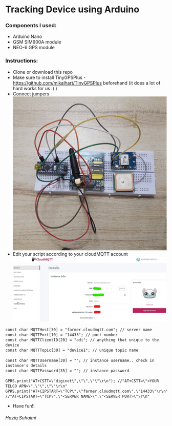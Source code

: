 
Tracking Device using Arduino
======

### Components I used:
* Arduino Nano
* GSM SIM900A module
* NEO-6 GPS module

### Instructions:
* Clone or download this repo
* Make sure to install TinyGPSPlus - https://github.com/mikalhart/TinyGPSPlus beforehand (it does a lot of hard works for us :) )
* Connect jumpers 
![alt text](example.jpg "Follow the connections")
* Edit your script according to your cloudMQTT account
![alt text](cloudMQTT.jpg "Example of cloudMQTT instance details")
```arduino
const char MQTTHost[30] = "farmer.cloudmqtt.com"; // server name
const char MQTTPort[10] = "14433"; // port number
const char MQTTClientID[20] = "adi"; // anything that unique to the device
const char MQTTTopic[30] = "device1"; // unique topic name

const char MQTTUsername[30] = ""; // instance username.. check in instance's details
const char MQTTPassword[35] = ""; // instance password

GPRS.print("AT+CSTT=\"diginet\",\"\",\"\"\r\n"); //"AT+CSTT=\"<YOUR TELCO APN>\",\"\",\"\"\r\n"
GPRS.print("AT+CIPSTART=\"TCP\",\"farmer.cloudmqtt.com\",\"14433\"\r\n"); //"AT+CIPSTART=\"TCP\",\"<SERVER NAME>\",\"<SERVER PORT>\"\r\n"
```
* Have fun!!

###### Haziq Suhaimi
